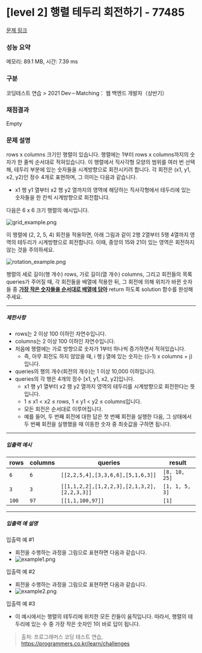 # [level 2] 행렬 테두리 회전하기 - 77485 

[문제 링크](https://school.programmers.co.kr/learn/courses/30/lessons/77485) 

### 성능 요약

메모리: 89.1 MB, 시간: 7.39 ms

### 구분

코딩테스트 연습 > 2021 Dev－Matching： 웹 백엔드 개발자（상반기）

### 채점결과

Empty

### 문제 설명

<p style="user-select: auto;">rows x columns 크기인 행렬이 있습니다. 행렬에는 1부터 rows x columns까지의 숫자가 한 줄씩 순서대로 적혀있습니다. 이 행렬에서 직사각형 모양의 범위를 여러 번 선택해, 테두리 부분에 있는 숫자들을 시계방향으로 회전시키려 합니다. 각 회전은 (x1, y1, x2, y2)인 정수 4개로 표현하며, 그 의미는 다음과 같습니다.</p>

<ul style="user-select: auto;">
<li style="user-select: auto;">x1 행 y1 열부터 x2 행 y2 열까지의 영역에 해당하는 직사각형에서 테두리에 있는 숫자들을 한 칸씩 시계방향으로 회전합니다.</li>
</ul>

<p style="user-select: auto;">다음은 6 x 6 크기 행렬의 예시입니다.</p>

<p style="user-select: auto;"><img src="https://grepp-programmers.s3.ap-northeast-2.amazonaws.com/files/ybm/4c3c0fab-11f4-43b6-b290-6f4017e9379f/grid_example.png" title="" alt="grid_example.png" style="user-select: auto;"></p>

<p style="user-select: auto;">이 행렬에 (2, 2, 5, 4) 회전을 적용하면, 아래 그림과 같이 2행 2열부터 5행 4열까지 영역의 테두리가 시계방향으로 회전합니다. 이때, 중앙의 15와 21이 있는 영역은 회전하지 않는 것을 주의하세요.</p>

<p style="user-select: auto;"><img src="https://grepp-programmers.s3.ap-northeast-2.amazonaws.com/files/ybm/962df137-5c71-4091-ad9f-8e322910c1ab/rotation_example.png" title="" alt="rotation_example.png" style="user-select: auto;"></p>

<p style="user-select: auto;">행렬의 세로 길이(행 개수) rows, 가로 길이(열 개수) columns, 그리고 회전들의 목록 queries가 주어질 때,  각 회전들을 배열에 적용한 뒤, 그 회전에 의해 위치가 바뀐 숫자들 중 <u style="user-select: auto;"><strong style="user-select: auto;">가장 작은 숫자들을 순서대로 배열에 담아</strong></u> return 하도록 solution 함수를 완성해주세요.</p>

<hr style="user-select: auto;">

<h5 style="user-select: auto;">제한사항</h5>

<ul style="user-select: auto;">
<li style="user-select: auto;">rows는 2 이상 100 이하인 자연수입니다.</li>
<li style="user-select: auto;">columns는 2 이상 100 이하인 자연수입니다.</li>
<li style="user-select: auto;">처음에 행렬에는 가로 방향으로 숫자가 1부터 하나씩 증가하면서 적혀있습니다.

<ul style="user-select: auto;">
<li style="user-select: auto;">즉, 아무 회전도 하지 않았을 때, i 행 j 열에 있는 숫자는 ((i-1) x columns + j)입니다.</li>
</ul></li>
<li style="user-select: auto;">queries의 행의 개수(회전의 개수)는 1 이상 10,000 이하입니다.</li>
<li style="user-select: auto;">queries의 각 행은 4개의 정수 [x1, y1, x2, y2]입니다.

<ul style="user-select: auto;">
<li style="user-select: auto;">x1 행 y1 열부터 x2 행 y2 열까지 영역의 테두리를 시계방향으로 회전한다는 뜻입니다.</li>
<li style="user-select: auto;">1 ≤ x1 &lt; x2 ≤ rows, 1 ≤ y1 &lt; y2 ≤ columns입니다.</li>
<li style="user-select: auto;">모든 회전은 순서대로 이루어집니다.</li>
<li style="user-select: auto;">예를 들어, 두 번째 회전에 대한 답은 첫 번째 회전을 실행한 다음, 그 상태에서 두 번째 회전을 실행했을 때 이동한 숫자 중 최솟값을 구하면 됩니다.</li>
</ul></li>
</ul>

<hr style="user-select: auto;">

<h5 style="user-select: auto;">입출력 예시</h5>
<table class="table" style="user-select: auto;">
        <thead style="user-select: auto;"><tr style="user-select: auto;">
<th style="user-select: auto;">rows</th>
<th style="user-select: auto;">columns</th>
<th style="user-select: auto;">queries</th>
<th style="user-select: auto;">result</th>
</tr>
</thead>
        <tbody style="user-select: auto;"><tr style="user-select: auto;">
<td style="user-select: auto;"><code style="user-select: auto;">6</code></td>
<td style="user-select: auto;"><code style="user-select: auto;">6</code></td>
<td style="user-select: auto;"><code style="user-select: auto;">[[2,2,5,4],[3,3,6,6],[5,1,6,3]]</code></td>
<td style="user-select: auto;"><code style="user-select: auto;">[8, 10, 25]</code></td>
</tr>
<tr style="user-select: auto;">
<td style="user-select: auto;"><code style="user-select: auto;">3</code></td>
<td style="user-select: auto;"><code style="user-select: auto;">3</code></td>
<td style="user-select: auto;"><code style="user-select: auto;">[[1,1,2,2],[1,2,2,3],[2,1,3,2],[2,2,3,3]]</code></td>
<td style="user-select: auto;"><code style="user-select: auto;">[1, 1, 5, 3]</code></td>
</tr>
<tr style="user-select: auto;">
<td style="user-select: auto;"><code style="user-select: auto;">100</code></td>
<td style="user-select: auto;"><code style="user-select: auto;">97</code></td>
<td style="user-select: auto;"><code style="user-select: auto;">[[1,1,100,97]]</code></td>
<td style="user-select: auto;"><code style="user-select: auto;">[1]</code></td>
</tr>
</tbody>
      </table>
<hr style="user-select: auto;">

<h5 style="user-select: auto;">입출력 예 설명</h5>

<p style="user-select: auto;">입출력 예 #1</p>

<ul style="user-select: auto;">
<li style="user-select: auto;">회전을 수행하는 과정을 그림으로 표현하면 다음과 같습니다.</li>
<li style="user-select: auto;"><img src="https://grepp-programmers.s3.ap-northeast-2.amazonaws.com/files/ybm/8c8cdd84-d0ec-4b9d-bdf7-f100d0098c5e/example1.png" title="" alt="example1.png" style="user-select: auto;"></li>
</ul>

<p style="user-select: auto;">입출력 예 #2</p>

<ul style="user-select: auto;">
<li style="user-select: auto;">회전을 수행하는 과정을 그림으로 표현하면 다음과 같습니다.</li>
<li style="user-select: auto;"><img src="https://grepp-programmers.s3.ap-northeast-2.amazonaws.com/files/ybm/e3fce2bf-9da9-41e4-926a-5d19b4f31188/example2.png" title="" alt="example2.png" style="user-select: auto;"></li>
</ul>

<p style="user-select: auto;">입출력 예 #3</p>

<ul style="user-select: auto;">
<li style="user-select: auto;">이 예시에서는 행렬의 테두리에 위치한 모든 칸들이 움직입니다. 따라서, 행렬의 테두리에 있는 수 중 가장 작은 숫자인 1이 바로 답이 됩니다.</li>
</ul>


> 출처: 프로그래머스 코딩 테스트 연습, https://programmers.co.kr/learn/challenges